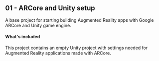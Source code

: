 ## 01 - ARCore and Unity setup
A base project for starting building Augmented Reality apps with Google ARCore and Unity game engine.

#### What's included
This project contains an empty Unity project with settings needed for Augmented Reality applications made with ARCore.
